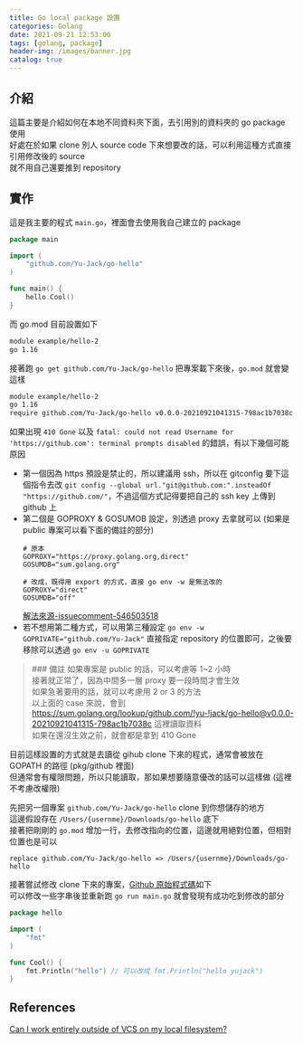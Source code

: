 ```yaml
---
title: Go local package 設置
categories: Golang
date: 2021-09-21 12:53:00
tags: [golang, package]
header-img: /images/banner.jpg
catalog: true
---
```


## 介紹

這篇主要是介紹如何在本地不同資料夾下面，去引用別的資料夾的 go package 使用  
好處在於如果 clone 別人 source code 下來想要改的話，可以利用這種方式直接引用修改後的 source  
就不用自己還要推到 repository

## 實作

這是我主要的程式 `main.go`，裡面會去使用我自己建立的 package
```go
package main

import (
	"github.com/Yu-Jack/go-hello"
)

func main() {
	hello.Cool()
}
```

而 go.mod 目前設置如下
```sh
module example/hello-2
go 1.16
```

接著跑 `go get github.com/Yu-Jack/go-hello` 把專案載下來後，`go.mod` 就會變這樣  
```sh
module example/hello-2
go 1.16
require github.com/Yu-Jack/go-hello v0.0.0-20210921041315-798ac1b7038c // indirect
```

如果出現 `410 Gone` 以及 `fatal: could not read Username for 'https://github.com': terminal prompts disabled` 的錯誤，有以下幾個可能原因  
* 第一個因為 https 預設是禁止的，所以建議用 ssh，所以在 gitconfig 要下這個指令去改 `git config --global url."git@github.com:".insteadOf "https://github.com/"`，不過這個方式記得要把自己的 ssh key 上傳到 github 上    
* 第二個是 GOPROXY & GOSUMOB 設定，別透過 proxy 去拿就可以 (如果是 public 專案可以看下面的備註的部分)  
	```
	# 原本
	GOPROXY="https://proxy.golang.org,direct"
	GOSUMDB="sum.golang.org"

	# 改成，既得用 export 的方式，直接 go env -w 是無法改的 
	GOPROXY="direct"
	GOSUMDB="off"
	```
	[解法來源-issuecomment-546503518](https://github.com/golang/go/issues/35164#issuecomment-546503518)
* 若不想用第二種方式，可以用第三種設定 `go env -w GOPRIVATE="github.com/Yu-Jack"` 直接指定 repository 的位置即可，之後要移除可以透過 `go env -u GOPRIVATE`

> \### 備註
> 如果專案是 public 的話，可以考慮等 1~2 小時  
> 接著就正常了，因為中間多一層 proxy 要一段時間才會生效  
> 如果急著要用的話，就可以考慮用 2 or 3 的方法  
> 以上面的 case 來說，會到 https://sum.golang.org/lookup/github.com/!yu-!jack/go-hello@v0.0.0-20210921041315-798ac1b7038c 這裡讀取資料  
> 如果在還沒生效之前，就會都是拿到 410 Gone  

目前這樣設置的方式就是去讀從 gihub clone 下來的程式，通常會被放在 GOPATH 的路徑 (pkg/github 裡面)  
但通常會有權限問題，所以只能讀取，那如果想要隨意優改的話可以這樣做 (這裡不考慮改權限)  


先把另一個專案 `github.com/Yu-Jack/go-hello` clone 到你想儲存的地方  
這邊假設存在 `/Users/{usernme}/Downloads/go-hello` 底下  
接著把剛剛的 `go.mod` 增加一行，去修改指向的位置，這邊就用絕對位置，但相對位置也是可以  
```
replace github.com/Yu-Jack/go-hello => /Users/{usernme}/Downloads/go-hello
```

接著嘗試修改 clone 下來的專案，[Github 原始程式碼](https://github.com/Yu-Jack/go-hello)如下  
可以修改一些字串後並重新跑 `go run main.go` 就會發現有成功吃到修改的部分  
```go
package hello

import (
	"fmt"
)

func Cool() {
	fmt.Println("hello") // 可以改成 fmt.Println("hello yujack")
}
```

## References 

[Can I work entirely outside of VCS on my local filesystem?](https://github.com/golang/go/wiki/Modules#can-i-work-entirely-outside-of-vcs-on-my-local-filesystem)